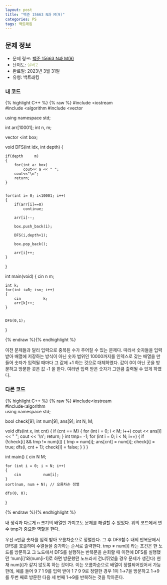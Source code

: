 ```yaml
---
layout: post
title: "백준 15663 N과 M(9)"
categories: PS
tags: 백트래킹
---
```


## 문제 정보
- 문제 링크: [백준 15663 N과 M(9)](https://www.acmicpc.net/problem/15663)
- 난이도: <span style="color:#B5C78A">실버2</span>
- 완료일: 2023년 3월 31일
- 유형: 백트래킹

### 내 코드

{% highlight C++ %} {% raw %}
#include <iostream	
#include <algorithm	
#include <vector	

using namespace std;

int arr[10001];
int n, m;

vector <int	 box;

void DFS(int idx, int depth)
{
	
	if(depth 	 m)
	{
		for(int a: box)
			cout<< a << " ";
		cout<<"\n";
		return;
	}

		
	for(int i= 0; i<10001; i++)
	{
		if(arr[i]==0)
			continue;
		
		arr[i]--;
		
		box.push_back(i);
		
		DFS(i,depth+1);	
		
		box.pop_back();
		
		arr[i]++;
	}
}

int main(void)
{
	cin 		 n 		 m;
	
	int k;
	for(int i=0; i<n; i++)
	{
		cin 		 k;
		arr[k]++;
	}	
	
	
	DFS(0,1);
}

{% endraw %}{% endhighlight %}

이전 문제들과 달리 입력으로 중복된 수가 주어질 수 있는 문제다. 따라서 숫자들을 입력 받아 배열에 저장하는 방식이 아닌 숫자 범위인 10000까지를 인덱스로 갖는 배열을 만들어 숫자가 입력될 때마다 그 값에 +1 하는 것으로 대체하였다. 값이 0이 아닌 곳을 방문하고 방문한 곳은 값 -1 을 한다. 여러번 입력 받은 숫자가 그만큼 출력될 수 있게 하였다.

### 다른 코드

{% highlight C++ %} {% raw %}
#include<iostream	
#include<algorithm	
using namespace std;

bool check[9];
int num[9], ans[9];
int N, M;

void dfs(int x, int cnt)
{
	if (cnt == M)
	{
		for (int i = 0; i < M; i++)
			cout << ans[i] << " ";
		cout << '\n';
		return;
	}
	int tmp= -1;
	for (int i = 0; i < N; i++)
	{
		if (!check[i] && tmp != num[i])
		{
			tmp = num[i];
			ans[cnt] = num[i];
			check[i] = true;
			dfs(i, cnt + 1);
			check[i] = false;
		}
	}
}

int main()
{
	cin 		 N 		 M;

	for (int i = 0; i < N; i++)
	{
		cin 		 num[i];
	}
	sort(num, num + N); // 오름차순 정렬

	dfs(0, 0);
}

{% endraw %}{% endhighlight %}

내 생각과 다르게 n 크기의 배열만 가지고도 문제를 해결할 수 있었다. 위의 코드에서 변수 tmp가 중요한 역할을 한다.

우선 n만큼 숫자를 입력 받아 오름차순으로 정렬한다. 그 후 DFS함수 내의 반복문에서 DFS를 호출하며 수열들을 증가하는 순서로 출력한다. tmp ≠ num[i] 라는 조건은 한 노드를 방문하고 그 노드에서 DFS를 실행하는 반복문을 순회할 때 이전에 DFS를 실행했던 ‘num[i]’와(num[i-1]로 하면 방문했던 노드라서 건너뛰었을 경우 문제가 생긴다) 현재 num[i]가 같지 않도록 하는 것이다. 이는 오름차순으로 배열이 정렬되어있어서 가능한데, 예를 들어 9 7 1 9를 입력 받아 1 7 9 9로 정렬한 경우 1이 1→7을 방문하고 1→9를 두번 째로 방문한 다음 세 번째 1→9를 반복하는 것을 막아준다.
